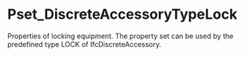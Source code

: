 # Pset_DiscreteAccessoryTypeLock

Properties of locking equipment. The property set can be used by the predefined type LOCK of IfcDiscreteAccessory.
